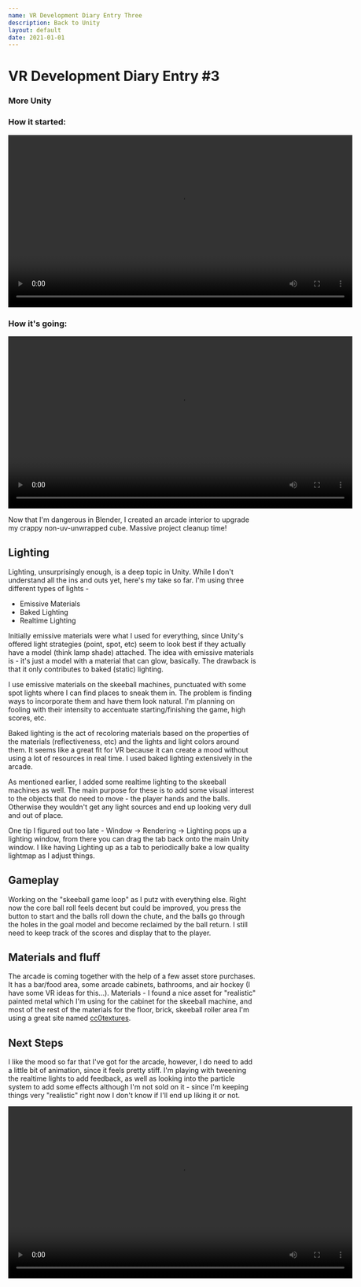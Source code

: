 ```yaml
---
name: VR Development Diary Entry Three
description: Back to Unity
layout: default
date: 2021-01-01
---
```


# VR Development Diary Entry #3
### More Unity

### How it started:

<video controls width='700'>
    <source src="/assets/vr/old-whack-a-mole.mp4">
</video>

### How it's going:

<video controls width='700'>
    <source src="/assets/vr/kinetic-arcade.mp4">
</video>

Now that I'm dangerous in Blender, I created an arcade interior to upgrade my crappy non-uv-unwrapped cube. Massive project cleanup time!

## Lighting

Lighting, unsurprisingly enough, is a deep topic in Unity. While I don't understand all the ins and outs yet, here's my take so far.  I'm using three different types of lights -

* Emissive Materials
* Baked Lighting
* Realtime Lighting

Initially emissive materials were what I used for everything, since Unity's offered light strategies (point, spot, etc) seem to look best if they actually have a model (think lamp shade) attached. The idea with emissive materials is - it's just a model with a material that can glow, basically. The drawback is that it only contributes to baked (static) lighting. 

I use emissive materials on the skeeball machines, punctuated with some spot lights where I can find places to sneak them in. The problem is finding ways to incorporate them and have them look natural. I'm planning on fooling with their intensity to accentuate starting/finishing the game, high scores, etc.

Baked lighting is the act of recoloring materials based on the properties of the materials (reflectiveness, etc) and the lights and light colors around them.  It seems like a great fit for VR because it can create a mood without using a lot of resources in real time. I used baked lighting extensively in the arcade.

As mentioned earlier, I added some realtime lighting to the skeeball machines as well. The main purpose for these is to add some visual interest to the objects that do need to move - the player hands and the balls. Otherwise they wouldn't get any light sources and end up looking very dull and out of place. 

One tip I figured out too late - Window -> Rendering -> Lighting pops up a lighting window, from there you can drag the tab back onto the main Unity window.  I like having Lighting up as a tab to periodically bake a low quality lightmap as I adjust things.

## Gameplay

Working on the "skeeball game loop" as I putz with everything else.  Right now the core ball roll feels decent but could be improved, you press the button to start and the balls roll down the chute, and the balls go through the holes in the goal model and become reclaimed by the ball return. I still need to keep track of the scores and display that to the player.

## Materials and fluff

The arcade is coming together with the help of a few asset store purchases. It has a bar/food area, some arcade cabinets, bathrooms, and air hockey (I have some VR ideas for this...). Materials - I found a nice asset for "realistic" painted metal which I'm using for the cabinet for the skeeball machine, and most of the rest of the materials for the floor, brick, skeeball roller area I'm using a great site named [cc0textures](http://cc0textures.com).

## Next Steps

I like the mood so far that I've got for the arcade, however, I do need to add a little bit of animation, since it feels pretty stiff. I'm playing with tweening the realtime lights to add feedback, as well as looking into the particle system to add some effects although I'm not sold on it - since I'm keeping things very "realistic" right now I don't know if I'll end up liking it or not. 

<video controls width='700'>
    <source src="/assets/vr/kinetic-arcade-particles.mp4">
</video>
